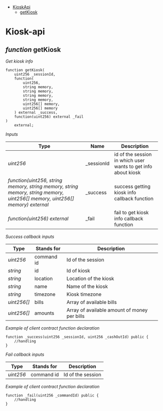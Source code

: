 * [KioskApi](#kiosk-api)
  * [getKiosk](#function-getkiosk)

# Kiosk-api

## *function* getKiosk

*Get kiosk info*

```solidity
function getKiosk(
    uint256 _sessionId,
    function(
        uint256,
        string memory,
        string memory,
        string memory,
        string memory,
        uint256[] memory,
        uint256[] memory
    ) external _success,
    function(uint256) external _fail
)
    external;
```

*Inputs*

| Type | Name | Description |
|-|-|-|
| *uint256* | _sessionId | id of the session in which user wants to get info about kiosk |
| *function(uint256, string memory, string memory, string memory, string memory, uint256[] memory, uint256[] memory) external* | _success | success getting kiosk info callback function |
| *function(uint256) external* | _fail | fail to get kiosk info callback function |

*Success callback inputs*

| Type | Stands for | Description |
|-|-|-|
| *uint256* | command id | Id of the session |
| *string* | id | Id of kiosk |
| *string* | location | Location of the kiosk |
| *string* | name | Name of the kiosk |
| *string* | timezone | Kiosk timezone |
| *uint256[]* | bills | Array of available bills |
| *uint256[]* | amounts | Array of available amount of money per bills |

*Example of client contract function declaration*
```solidity
function _success(uint256 _sessionId, uint256 _cashOutId) public {
    //handling
}
```

*Fail callback inputs*

| Type | Stands for | Description |
|-|-|-|
| *uint256* | command id | Id of the session |

*Example of client contract function declaration*
```solidity
function _fail(uint256 _commandId) public {
    //handling
}
```